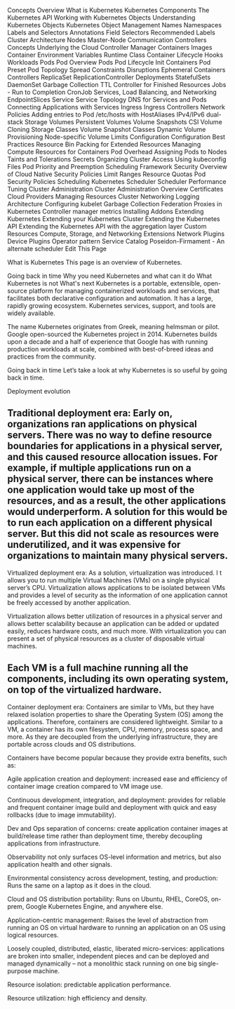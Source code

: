 Concepts
Overview
What is Kubernetes
Kubernetes Components
The Kubernetes API
Working with Kubernetes Objects
Understanding Kubernetes Objects
Kubernetes Object Management
Names
Namespaces
Labels and Selectors
Annotations
Field Selectors
Recommended Labels
Cluster Architecture
Nodes
Master-Node Communication
Controllers
Concepts Underlying the Cloud Controller Manager
Containers
Images
Container Environment Variables
Runtime Class
Container Lifecycle Hooks
Workloads
Pods
Pod Overview
Pods
Pod Lifecycle
Init Containers
Pod Preset
Pod Topology Spread Constraints
Disruptions
Ephemeral Containers
Controllers
ReplicaSet
ReplicationController
Deployments
StatefulSets
DaemonSet
Garbage Collection
TTL Controller for Finished Resources
Jobs - Run to Completion
CronJob
Services, Load Balancing, and Networking
EndpointSlices
Service
Service Topology
DNS for Services and Pods
Connecting Applications with Services
Ingress
Ingress Controllers
Network Policies
Adding entries to Pod /etc/hosts with HostAliases
IPv4/IPv6 dual-stack
Storage
Volumes
Persistent Volumes
Volume Snapshots
CSI Volume Cloning
Storage Classes
Volume Snapshot Classes
Dynamic Volume Provisioning
Node-specific Volume Limits
Configuration
Configuration Best Practices
Resource Bin Packing for Extended Resources
Managing Compute Resources for Containers
Pod Overhead
Assigning Pods to Nodes
Taints and Tolerations
Secrets
Organizing Cluster Access Using kubeconfig Files
Pod Priority and Preemption
Scheduling Framework
Security
Overview of Cloud Native Security
Policies
Limit Ranges
Resource Quotas
Pod Security Policies
Scheduling
Kubernetes Scheduler
Scheduler Performance Tuning
Cluster Administration
Cluster Administration Overview
Certificates
Cloud Providers
Managing Resources
Cluster Networking
Logging Architecture
Configuring kubelet Garbage Collection
Federation
Proxies in Kubernetes
Controller manager metrics
Installing Addons
Extending Kubernetes
Extending your Kubernetes Cluster
Extending the Kubernetes API
Extending the Kubernetes API with the aggregation layer
Custom Resources
Compute, Storage, and Networking Extensions
Network Plugins
Device Plugins
Operator pattern
Service Catalog
Poseidon-Firmament - An alternate scheduler
Edit This Page

What is Kubernetes
This page is an overview of Kubernetes.

Going back in time
Why you need Kubernetes and what can it do
What Kubernetes is not
What's next
Kubernetes is a portable, extensible, open-source platform for managing containerized workloads and services, that facilitates both declarative configuration and automation. It has a large, rapidly growing ecosystem. Kubernetes services, support, and tools are widely available.

The name Kubernetes originates from Greek, meaning helmsman or pilot. Google open-sourced the Kubernetes project in 2014. Kubernetes builds upon a decade and a half of experience that Google has with running production workloads at scale, combined with best-of-breed ideas and practices from the community.

Going back in time
Let’s take a look at why Kubernetes is so useful by going back in time.

Deployment evolution

Traditional deployment era: Early on, organizations ran applications on physical servers. 
There was no way to define resource boundaries for applications in a physical server, and this caused resource allocation issues. For example, if multiple applications run on a physical server, there can be instances where one application would take up most of the resources, and as a result, the other applications would underperform. A solution for this would be to run each application on a different physical server. But this did not scale as resources were underutilized, and it was expensive for organizations to maintain many physical servers.
---------------------------------------------------
Virtualized deployment era: As a solution, virtualization was introduced. I
t allows you to run multiple Virtual Machines (VMs) on a single physical server’s CPU. Virtualization allows applications to be isolated between VMs and provides a level of security as the information of one application cannot be freely accessed by another application.

Virtualization allows better utilization of resources in a physical server and allows better scalability because an application can be added or updated easily, reduces hardware costs, and much more. With virtualization you can present a set of physical resources as a cluster of disposable virtual machines.

Each VM is a full machine running all the components, including its own operating system, on top of the virtualized hardware.
---------------------------------------------------
Container deployment era: Containers are similar to VMs, but they have relaxed isolation properties to share the Operating System (OS) among the applications. Therefore, containers are considered lightweight. Similar to a VM, a container has its own filesystem, CPU, memory, process space, and more. As they are decoupled from the underlying infrastructure, they are portable across clouds and OS distributions.

Containers have become popular because they provide extra benefits, such as:

Agile application creation and deployment: increased ease and efficiency of container image creation compared to VM image use.

Continuous development, integration, and deployment: provides for reliable and frequent container image build and deployment with quick and easy rollbacks (due to image immutability).

Dev and Ops separation of concerns: create application container images at build/release time rather than deployment time, thereby decoupling applications from infrastructure.

Observability not only surfaces OS-level information and metrics, but also application health and other signals.

Environmental consistency across development, testing, and production: Runs the same on a laptop as it does in the cloud.

Cloud and OS distribution portability: Runs on Ubuntu, RHEL, CoreOS, on-prem, Google Kubernetes Engine, and anywhere else.

Application-centric management: Raises the level of abstraction from running an OS on virtual hardware to running an application on an OS using logical resources.

Loosely coupled, distributed, elastic, liberated micro-services: applications are broken into smaller, independent pieces and can be deployed and managed dynamically – not a monolithic stack running on one big single-purpose machine.

Resource isolation: predictable application performance.

Resource utilization: high efficiency and density.
